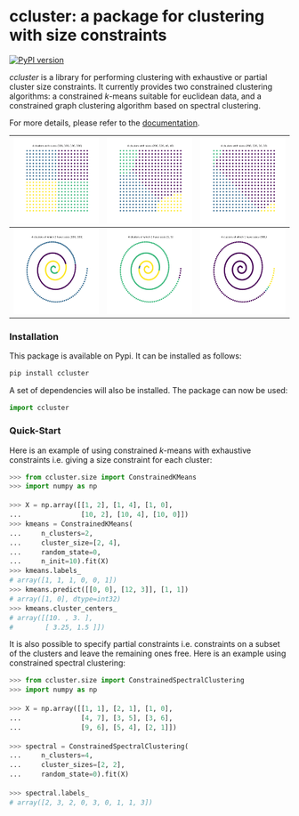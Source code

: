 # ccluster: a package for clustering with size constraints

[![PyPI version](https://badge.fury.io/py/ccluster.svg)](https://pypi.org/project/ccluster)

*ccluster* is a library for performing clustering with exhaustive or partial cluster size constraints. 
It currently provides two constrained clustering algorithms: a constrained *k*-means suitable for euclidean data, and a constrained graph clustering algorithm based on spectral clustering.


For more details, please refer to the [documentation](https://ccluster.readthedocs.io/). 

| ![k-means example 1](https://raw.githubusercontent.com/chakib401/ccluster/main/docs_src/_static/km1.png)             | ![k-means example 2](https://raw.githubusercontent.com/chakib401/ccluster/main/docs_src/_static/km2.png)             | ![k-means example 3](https://raw.githubusercontent.com/chakib401/ccluster/main/docs_src/_static/km3.png)            |
|----------------------------------------------------------|----------------------------------------------------------|---------------------------------------------------------|
| ![spectral clustering example 1](https://raw.githubusercontent.com/chakib401/ccluster/main/docs_src/_static/sc1.png) | ![spectral clustering example 2](https://raw.githubusercontent.com/chakib401/ccluster/main/docs_src/_static/sc2.png) | ![spectral clustering example 3](https://raw.githubusercontent.com/chakib401/ccluster/main/docs_src/_static/sc3.png) |

### Installation

This package is available on Pypi. It can be installed as follows:
```bash
pip install ccluster
```

A set of dependencies will also be installed. The package can now be used:

```python
import ccluster
```

### Quick-Start

Here is an example of using constrained $k$-means with exhaustive constraints i.e. giving a size constraint for each cluster:

 ```python
>>> from ccluster.size import ConstrainedKMeans
>>> import numpy as np

>>> X = np.array([[1, 2], [1, 4], [1, 0],
...               [10, 2], [10, 4], [10, 0]])
>>> kmeans = ConstrainedKMeans(
...     n_clusters=2,
...     cluster_size=[2, 4],
...     random_state=0,
...     n_init=10).fit(X)
>>> kmeans.labels_
# array([1, 1, 1, 0, 0, 1])  
>>> kmeans.predict([[0, 0], [12, 3]], [1, 1])
# array([1, 0], dtype=int32)  
>>> kmeans.cluster_centers_
# array([[10. , 3. ],  
#        [ 3.25, 1.5 ]])  
```  

It is also possible to specify partial constraints i.e. constraints on a subset of the clusters and leave the remaining ones free. Here is an example using constrained spectral clustering:

 ```python
>>> from ccluster.size import ConstrainedSpectralClustering
>>> import numpy as np

>>> X = np.array([[1, 1], [2, 1], [1, 0],
...               [4, 7], [3, 5], [3, 6],
...               [9, 6], [5, 4], [2, 1]])

>>> spectral = ConstrainedSpectralClustering(
...     n_clusters=4, 
...     cluster_sizes=[2, 2],
...     random_state=0).fit(X)

>>> spectral.labels_
# array([2, 3, 2, 0, 3, 0, 1, 1, 3])

```

